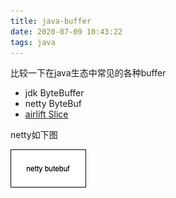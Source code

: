 ```yaml
---
title: java-buffer
date: 2020-07-09 10:43:22
tags: java
---
```

比较一下在java生态中常见的各种buffer
- jdk ByteBuffer
- netty ByteBuf
- [airlift Slice](https://github.com/airlift/slice)

netty如下图

![netty](../java-buffer/netty.jpg "dsd")

